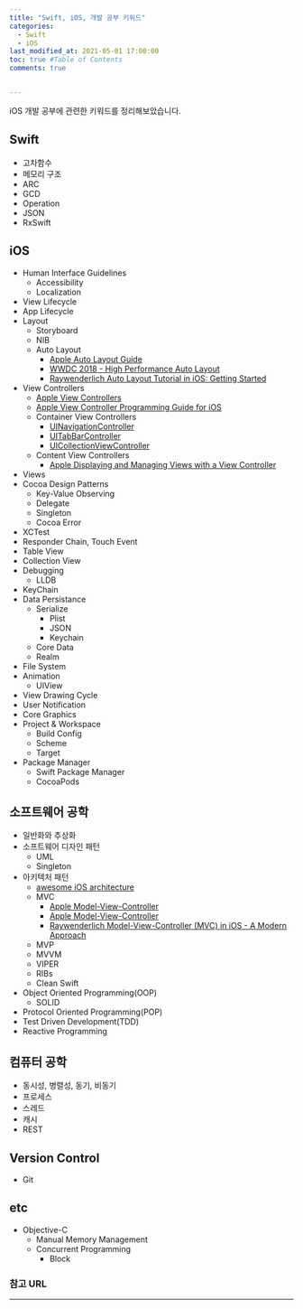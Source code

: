 ```yaml
---
title: "Swift, iOS, 개발 공부 키워드"
categories: 
  - Swift
  - iOS
last_modified_at: 2021-05-01 17:00:00
toc: true #Table of Contents
comments: true


---
```


iOS 개발 공부에 관련한 키워드를 정리해보았습니다.

## Swift

-   고차함수
-   메모리 구조
-   ARC
-   GCD
-   Operation
-   JSON
-   RxSwift

## iOS

-   Human Interface Guidelines
    -   Accessibility
    -   Localization
-   View Lifecycle
-   App Lifecycle
-   Layout
    -   Storyboard
    -   NIB
    -   Auto Layout
        -   [Apple Auto Layout Guide](https://developer.apple.com/library/archive/documentation/UserExperience/Conceptual/AutolayoutPG/index.html)
        -   [WWDC 2018 - High Performance Auto Layout](https://developer.apple.com/videos/play/wwdc2018/220/)
        -   [Raywenderlich Auto Layout Tutorial in iOS: Getting Started](https://www.raywenderlich.com/811496-auto-layout-tutorial-in-ios-getting-started)
-   View Controllers
    -   [Apple View Controllers](https://developer.apple.com/documentation/uikit/view_controllers)
    -   [Apple View Controller Programming Guide for iOS](https://developer.apple.com/library/archive/featuredarticles/ViewControllerPGforiPhoneOS/index.html#//apple_ref/doc/uid/TP40007457-CH2-SW1)
    -   Container View Controllers
        -   [UINavigationController](https://developer.apple.com/documentation/uikit/uinavigationcontroller)
        -   [UITabBarController](https://developer.apple.com/documentation/uikit/uitabbarcontroller)
        -   [UICollectionViewController](https://developer.apple.com/documentation/uikit/uicollectionviewcontroller)
    -   Content View Controllers
        -   [Apple Displaying and Managing Views with a View Controller](https://developer.apple.com/documentation/uikit/view_controllers/displaying_and_managing_views_with_a_view_controller)
-   Views
-   Cocoa Design Patterns
    -   Key-Value Observing
    -   Delegate
    -   Singleton
    -   Cocoa Error
-   XCTest
-   Responder Chain, Touch Event
-   Table View
-   Collection View
-   Debugging
    -   LLDB
-   KeyChain
-   Data Persistance
    -   Serialize
        -   Plist
        -   JSON
        -   Keychain
    -   Core Data
    -   Realm
-   File System
-   Animation
    -   UIView
-   View Drawing Cycle
-   User Notification
-   Core Graphics
-   Project & Workspace
    -   Build Config
    -   Scheme
    -   Target
-   Package Manager
    -   Swift Package Manager
    -   CocoaPods

## 소프트웨어 공학

-   일반화와 추상화
-   소프트웨어 디자인 패턴
    -   UML
    -   Singleton
-   아키텍처 패턴
    -   [awesome iOS architecture](https://github.com/onmyway133/awesome-ios-architecture)
    -   MVC
        -   [Apple Model-View-Controller](https://developer.apple.com/library/archive/documentation/General/Conceptual/DevPedia-CocoaCore/MVC.html)
        -   [Apple Model-View-Controller](https://developer.apple.com/library/archive/documentation/General/Conceptual/CocoaEncyclopedia/Model-View-Controller/Model-View-Controller.html)
        -   [Raywenderlich Model-View-Controller (MVC) in iOS - A Modern Approach](https://www.raywenderlich.com/1000705-model-view-controller-mvc-in-ios-a-modern-approach)
    -   MVP
    -   MVVM
    -   VIPER
    -   RIBs
    -   Clean Swift
-   Object Oriented Programming(OOP)
    -   SOLID
-   Protocol Oriented Programming(POP)
-   Test Driven Development(TDD)
-   Reactive Programming

## 컴퓨터 공학

-   동시성, 병렬성, 동기, 비동기
-   프로세스
-   스레드
-   캐시
-   REST

## Version Control

-   Git

## etc

-   Objective-C
    -   Manual Memory Management
    -   Concurrent Programming
        -   Block

### 참고 URL

---

>   

